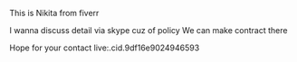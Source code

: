 
This is Nikita from fiverr

I wanna discuss detail via skype cuz of policy
We can make contract there

Hope for your contact
live:.cid.9df16e9024946593
